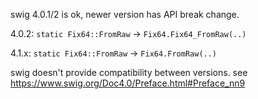 swig 4.0.1/2 is ok, newer version has API break change.

4.0.2: 
`static Fix64::FromRaw` -> `Fix64.Fix64_FromRaw(..)`

4.1.x:
`static Fix64::FromRaw` -> `Fix64.FromRaw(..)`

swig doesn't provide compatibility between versions. see https://www.swig.org/Doc4.0/Preface.html#Preface_nn9
